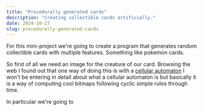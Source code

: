 ```yaml
---
title: "Procedurally generated cards"
description: "Creating collectible cards artificially."
date: 2024-10-27
slug: procedurally-generated-cards
---
```


For this mini-project we're going to create a program that generates random
collectible cards with multiple features. Something like pokemon cards.

So first of all we need an image for the creature of our card. Browsing the web
I found out that one way of doing this is with a [cellular automaton](https://en.wikipedia.org/wiki/Cellular_automaton)
I won't be entering in detail about what a cellular automaton is but basically
it is a way of computing cool bitmaps following cyclic simple rules through time.

In particular we're going to
